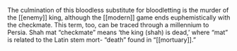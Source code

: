 The culmination of this bloodless substitute for bloodletting is the murder of the [[enemy]] king, although the [[modern]] game ends euphemistically with the checkmate. This term, too, can be traced through a millennium to Persia. Shah mat “checkmate” means ‘the king (shah) is dead,’ where “mat” is related to the Latin stem mort- “death” found in “[[mortuary]].”